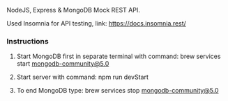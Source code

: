 NodeJS, Express & MongoDB Mock REST API.

Used Insomnia for API testing, link: https://docs.insomnia.rest/

### Instructions
1. Start MongoDB first in separate terminal with command: brew services start mongodb-community@5.0

2. Start server with command: npm run devStart

3. To end MongoDB type: brew services stop mongodb-community@5.0